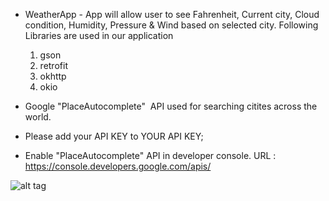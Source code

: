 - WeatherApp - App will allow user to see Fahrenheit, Current city, Cloud condition, Humidity, Pressure & Wind based on selected city. Following Libraries are used in our application
  1. gson
  2. retrofit
  3. okhttp
  4. okio

- Google "PlaceAutocomplete"  API used for searching citites across the world.

- Please add your API KEY to <string name="open_weather_maps_app_id">YOUR API KEY</string>;

- Enable "PlaceAutocomplete" API in developer console. URL : https://console.developers.google.com/apis/

![alt tag](/Users/sathishthirumoorthy/Desktop/MF/Screenshot_20171119-150149.png?raw=true "Optional Title")




  

  
